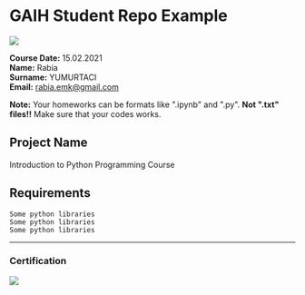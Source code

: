 # GAIH Student Repo Example
![](img/logo.png)

**Course Date:** 15.02.2021  
**Name:** Rabia  
**Surname:** YUMURTACI  
**Email:** rabia.emk@gmail.com  

**Note:** Your homeworks can be formats like ".ipynb" and ".py". **Not ".txt" files!!** Make sure that your codes works.  

## Project Name
Introduction to Python Programming Course

## Requirements
```
Some python libraries
Some python libraries
Some python libraries
```
---

### Certification
![](img/certificate_ex.png)

